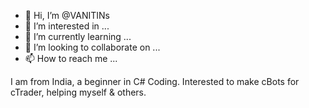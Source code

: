 - 👋 Hi, I’m @VANITINs
- 👀 I’m interested in ...
- 🌱 I’m currently learning ...
- 💞️ I’m looking to collaborate on ...
- 📫 How to reach me ...

<!---
VANITINs/VANITINs is a ✨ special ✨ repository because its `README.md` (this file) appears on your GitHub profile.
You can click the Preview link to take a look at your changes.
--->
I am from India, a beginner in C# Coding. Interested to make cBots for cTrader, helping myself & others.
